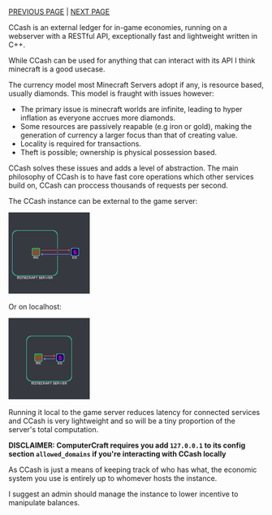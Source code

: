 [PREVIOUS PAGE](../README.md) | [NEXT PAGE](connected_services/how_to/explanation.md)

CCash is an external ledger for in-game economies, running on a webserver with a RESTful API, exceptionally fast and lightweight written in C++.

While CCash can be used for anything that can interact with its API I think minecraft is a good usecase.

The currency model most Minecraft Servers adopt if any, is resource based, usually diamonds. This model is fraught with issues however:

* The primary issue is minecraft worlds are infinite, leading to hyper inflation as everyone accrues more diamonds.
* Some resources are passively reapable (e.g iron or gold), making the generation of currency a larger focus than that of creating value.
* Locality is required for transactions.
* Theft is possible; ownership is physical possession based.

CCash solves these issues and adds a level of abstraction. The main philosophy of CCash is to have fast core operations which other services build on, CCash can proccess thousands of requests per second.

The CCash instance can be external to the game server:

![image](external_diagram.png)

Or on localhost:

![image](localhost_diagram.png)

Running it local to the game server reduces latency for connected services and CCash is very lightweight and so will be a tiny proportion of the server's total computation.

**DISCLAIMER: ComputerCraft requires you add `127.0.0.1` to its config section `allowed_domains` if you're interacting with CCash locally**   

As CCash is just a means of keeping track of who has what, the economic system you use is entirely up to whomever hosts the instance.

I suggest an admin should manage the instance to lower incentive to manipulate balances.
